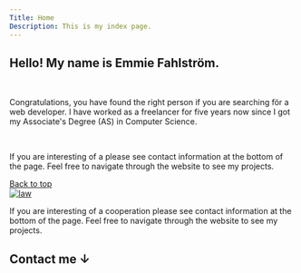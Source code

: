 ```yaml
---
Title: Home
Description: This is my index page.
---
```

<div class="row-index">
    <div class="column-1 column-index frame">
        <h2>Hello! My name is Emmie Fahlström.</h2>
        </br>
        <p>Congratulations, you have found the right person if you are searching för a web developer. I have worked as a freelancer for five years now since I got my Associate's Degree (AS) in Computer Science.</p>
        </br>
        <p class="hide-this">
            If you are interesting of a please see contact information at the bottom of the page. Feel free to navigate through the website to see my projects. 
        </p>
        <a href="#" class="to-top hide-this">Back to top</a>
    </div>
    <div class="column-1 column-index">
    <a href="%base_url%/image/logoMin.jpeg" target="_blank">
        <picture class="logo-index">
            <source media="(min-width: 668px)"
                srcset="%base_url%/image/logoMin.jpeg?w=10%&h=7%&crop-to-fit&sharpen&area=0,35,35,35">
            <source media="(min-width: 376px)"
                srcset="%base_url%/image/logoMin.jpeg?w=10%&h=10%&crop-to-fit&sharpen&area=0,40,40,40">
            <img src="%base_url%/image/logoMin.jpeg?w=150&h=250&crop-to-fit&area=0,40,40,40" alt="law">
        </picture>
    </a>
    </div>
        <div class="column-1 column-index hide frame">
        <p>
            If you are interesting of a cooperation please see contact information at the bottom of the page. Feel free to navigate through the website to see my projects. 
            <h2>Contact me ↓</h2>
        </p>
</div>

